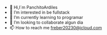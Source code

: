 - 👋 Hi,I´m PanchitoArdiles
- 👀 I’m interested in be fullstack
- 🌱 I’m currently learning to programar
- 💞️ I’m looking to collaborate algun dia
- 📫 How to reach me freber20230@icloud.com

<!---
PanchitoArdiles/PanchitoArdiles is a ✨human  special ✨ repository because its `README.md` (this file) appears on your GitHub profile.
You can click the Preview link to take a look at your changes.
--->
